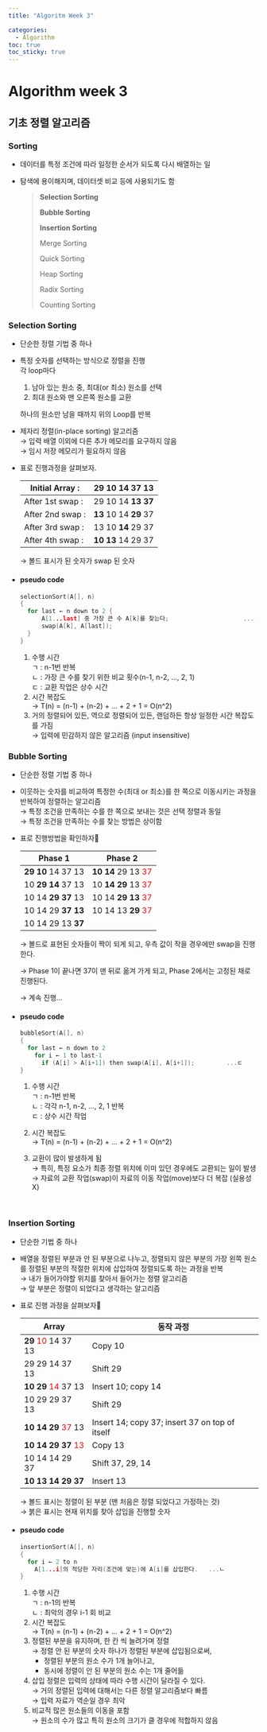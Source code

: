```yaml
---
title: "Algoritm Week 3"

categories:
  - Algorithm
toc: true
toc_sticky: true
---
```




# Algorithm week 3

## 기초 정렬 알고리즘

### Sorting

- 데이터를 특정 조건에 따라 일정한 순서가 되도록 다시 배열하는 일

- 탐색에 용이해지며, 데이터셋 비교 등에 사용되기도 함

  > **Selection Sorting**
  >
  > **Bubble Sorting**
  >
  > **Insertion Sorting**
  >
  > Merge Sorting
  >
  > Quick Sorting
  >
  > Heap Sorting
  >
  > Radix Sorting
  >
  > Counting Sorting

### Selection Sorting

- 단순한 정렬 기법 중 하나

- 특정 숫자를 선택하는 방식으로 정렬을 진행<br/>
  각 loop마다

  1. 남아 있는 원소 중, 최대(or 최소) 원소를 선택
  2. 최대 원소와 맨 오른쪽 원소를 교환 <br/>

  하나의 원소만 남을 때까지 위의 Loop를 반복

- 제자리 정렬(in-place sorting) 알고리즘 <br/>
  → 입력 배열 이외에 다른 추가 메모리를 요구하지 않음 <br/>
  → 임시 저장 메모리가 필요하지 않음

- 표로 진행과정을 살펴보자.

  | Initial Array :  | 29 10 14 37 13         |
  | ---------------- | ---------------------- |
  | After 1st swap : | 29 10 14 **13 37**     |
  | After 2nd swap : | **13** 10 14 **29** 37 |
  | After 3rd swap : | 13 10 **14** 29 37     |
  | After 4th swap : | **10 13** 14 29 37     |

  → 볼드 표시가 된 숫자가 swap 된 숫자

- #### pseudo code

  ```c
  selectionSort(A[], n)
  {
  	for last ← n down to 2 {												... ㄱ
  		A[1...last] 중 가장 큰 수 A[k]를 찾는다;						... ㄴ
  		swap(A[k], A[last]); 													... ㄷ
  	}
  }
  ```

  1. 수행 시간	 <br/>
     ㄱ : n-1번 반복 <br/>
     ㄴ : 가장 큰 수를 찾기 위한 비교 횟수(n-1, n-2, ..., 2, 1) <br/>
     ㄷ : 교환 작업은 상수 시간 <br/>
  2. 시간 복잡도 <br/>
     → T(n) = (n-1) + (n-2) + ... + 2 + 1 = O(n^2) <br/>
  3. 거의 정렬되어 있든, 역으로 정렬되어 있든, 랜덤하든 항상 일정한 시간 복잡도를 가짐<br/>
     → 입력에 민감하지 않은 알고리즘 (input insensitive) <br/>

### Bubble Sorting

- 단순한 정렬 기법 중 하나

- 이웃하는 숫자를 비교하여 특정한 수(최대 or 최소)를 한 쪽으로 이동시키는 과정을 반복하여 정렬하는 알고리즘<br/>
  → 특정 조건을 만족하는 수를 한 쪽으로 보내는 것은 선택 정렬과 동일 <br/>
  → 특정 조건을 만족하는 수를 찾는 방법은 상이함 <br/>

- 표로 진행방법을 확인하자🧐

  | Phase 1            | Phase 2                                           |
  | ------------------ | ------------------------------------------------- |
  | **29 10** 14 37 13 | **10 14** 29 13 <span style="color:red">37</span> |
  | 10 **29 14** 37 13 | 10 **14 29** 13 <span style="color:red">37</span> |
  | 10 14 **29 37** 13 | 10 14 **29 13** <span style="color:red">37</span> |
  | 10 14 29 **37 13** | 10 14 13 **29** <span style="color:red">37</span> |
  | 10 14 29 13 **37** |                                                   |

  → 볼드로 표현된 숫자들이 짝이 되게 되고, 우측 값이 작을 경우에만 swap을 진행한다. <br/>

  → Phase 1이 끝나면 37이 맨 뒤로 옮겨 가게 되고, Phase 2에서는 고정된 채로 진행된다. <br/>

  → 계속 진행... <br/>

- #### pseudo code

  ```c
  bubbleSort(A[], n)
  {
    for last ← n down to 2															...ㄱ
      for i ← 1 to last-1																...ㄴ
        if (A[i] > A[i+1]) then swap(A[i], A[i+1]);			...ㄷ
  }
  ```

  1. 수행 시간 <br/>
     ㄱ : n-1번 반복 <br/>
     ㄴ : 각각 n-1, n-2, ..., 2, 1 반복<br/>
     ㄷ : 상수 시간 작업<br/>

  2. 시간 복잡도 <br/>
     → T(n) = (n-1) + (n-2) + ... + 2 + 1 = O(n^2) <br/>

  3. 교환이 많이 발생하게 됨<br/>
     → 특히, 특정 요소가 최종 정렬 위치에 이미 있던 경우에도 교환되는 일이 발생
     → 자료의 교환 작업(swap)이 자료의 이동 작업(move)보다 더 복잡 (실용성 X)

     <br/>

### Insertion Sorting

- 단순한 기법 중 하나

- 배열을 정렬된 부분과 안 된 부분으로 나누고, 정렬되지 않은 부분의 가장 왼쪽 원소를 정렬된 부분의 적절한 위치에 삽입하여 정렬되도록 하는 과정을 반복 <br/>
  → 내가 들어가야할 위치를 찾아서 들어가는 정렬 알고리즘 <br/>
  → 앞 부분은 정렬이 되었다고 생각하는 알고리즘

- 표로 진행 과정을 살펴보자💩

  | Array                                             | 동작 과정                                      |
  | ------------------------------------------------- | ---------------------------------------------- |
  | **29** <span style="color:red">10</span> 14 37 13 | Copy 10                                        |
  | 29 29 14 37 13                                    | Shift 29                                       |
  | **10 29** <span style="color:red">14</span> 37 13 | Insert 10; copy 14                             |
  | 10 29 29 37 13                                    | Shift 29                                       |
  | **10 14 29** <span style="color:red">37</span> 13 | Insert 14; copy 37; insert 37 on top of itself |
  | **10 14 29 37** <span style="color:red">13</span> | Copy 13                                        |
  | 10 14 14 29 37                                    | Shift 37, 29, 14                               |
  | **10 13 14 29 37**                                | Insert 13                                      |

  → 볼드 표시는 정렬이 된 부분 (맨 처음은 정렬 되었다고 가정하는 것) <br/>
  → 붉은 표시는 현재 위치를 찾아 삽입을 진행할 숫자 <br/>

- #### pseudo code

  ```c
  insertionSort(A[], n)
  {
    for i ← 2 to n																	 ...ㄱ
      A[1...i]의 적당한 자리(조건에 맞는)에 A[i]를 삽입한다.	  ...ㄴ
  }
  ```

  1. 수행 시간 <br/>
     ㄱ : n-1의 반복 <br/>
     ㄴ : 최악의 경우 i-1 회 비교<br/>
  2. 시간 복잡도 <br/>
     → T(n) = (n-1) + (n-2) + ... + 2 + 1 = O(n^2) <br/>
  3. 정렬된 부분을 유지하며, 한 칸 씩 늘려가며 정렬<br/>
     → 정렬 안 된 부분의 숫자 하나가 정렬된 부분에 삽입됨으로써,
     - 정렬된 부분의 원소 수가 1개 늘어나고,
     - 동시에 정렬이 안 된 부분의 원소 수는 1개 줄어듦
  4. 삽입 정렬은 입력의 상태에 따라 수행 시간이 달라질 수 있다.<br/>
     → 거의 정렬된 입력에 대해서는 다른 정렬 알고리즘보다 빠름<br/>
     → 입력 자료가 역순일 경우 최악
  5. 비교적 많은 원소들의 이동을 포함<br/>
     → 원소의 수가 많고 특히 원소의 크기가 클 경우에 적합하지 않음<br/>